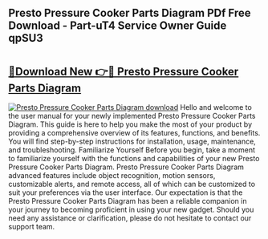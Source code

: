 ## Presto Pressure Cooker Parts Diagram PDf Free Download - Part-uT4 Service Owner Guide qpSU3

# <h2><a href="http://dfiomnb.blite.top/?on=Presto+Pressure+Cooker+Parts+Diagram">🔗Download New 👉🔴 Presto Pressure Cooker Parts Diagram</a></h2>

[![Presto Pressure Cooker Parts Diagram download](https://i.imgur.com/lujVjoI.png)](http://dfiomnb.blite.top/?on=Presto+Pressure+Cooker+Parts+Diagram)
Hello and welcome to the user manual for your newly implemented Presto Pressure Cooker Parts Diagram. This guide is here to help you make the most of your product by providing a comprehensive overview of its features, functions, and benefits. You will find step-by-step instructions for installation, usage, maintenance, and troubleshooting. Familiarize Yourself Before you begin, take a moment to familiarize yourself with the functions and capabilities of your new Presto Pressure Cooker Parts Diagram. Presto Pressure Cooker Parts Diagram advanced features include object recognition, motion sensors, customizable alerts, and remote access, all of which can be customized to suit your preferences via the user interface. Our expectation is that the Presto Pressure Cooker Parts Diagram has been a reliable companion in your journey to becoming proficient in using your new gadget. Should you need any assistance or clarification, please do not hesitate to contact our support team.
